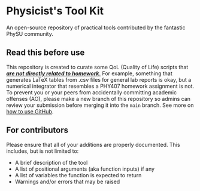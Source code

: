 # Physicist's Tool Kit

An open-source repository of practical tools contributed by the fantastic PhySU community.

## Read this before use

This repository is created to curate some QoL (Quality of Life) scripts that <ins>***are not directly related to homework***.</ins> For example, something that generates LaTeX tables from .csv files for general lab reports is okay, but a numerical integrator that resembles a PHY407 homework assignment is not. To prevent you or your peers from accidentally committing academic offenses (AO), please make a new branch of this repository so admins can review your submission before merging it into the `main` branch. See more on [how to use GitHub](https://github.com/UofT-PhySU?view_as=public).

## For contributors

Please ensure that all of your additions are properly documented. This includes, but is not limited to:

- A brief description of the tool
- A list of positional arguments (aka function inputs) if any
- A list of variables the function is expected to return
- Warnings and/or errors that may be raised